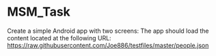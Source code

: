 # MSM_Task
Create a simple Android app with two screens:   The app should load the content located at the following URL: https://raw.githubusercontent.com/Joe886/testfiles/master/people.json
